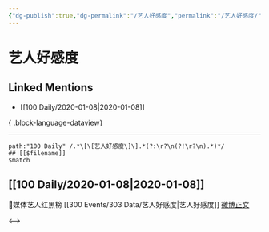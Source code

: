 ```yaml
---
{"dg-publish":true,"dg-permalink":"/艺人好感度","permalink":"/艺人好感度/","created":"2023-04-02T13:31:37.000+08:00","updated":"2023-08-24T19:18:11.589+08:00"}
---
```


# 艺人好感度

## Linked Mentions
- [[100 Daily/2020-01-08\|2020-01-08]]

{ .block-language-dataview}

---

```expander
path:"100 Daily" /.*\[\[艺人好感度\]\].*(?:\r?\n(?!\r?\n).*)*/
## [[$filename]]
$match
```
## [[100 Daily/2020-01-08\|2020-01-08]]
🌿媒体艺人红黑榜 [[300 Events/303 Data/艺人好感度\|艺人好感度]]
[微博正文](https://m.weibo.cn/6466290670/4458425649961203)

<-->